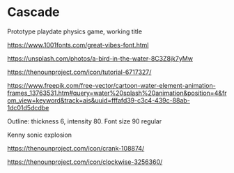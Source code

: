 # Cascade
Prototype playdate physics game, working title


https://www.1001fonts.com/great-vibes-font.html

https://unsplash.com/photos/a-bird-in-the-water-8C3Z8jk7yMw

https://thenounproject.com/icon/tutorial-6717327/

https://www.freepik.com/free-vector/cartoon-water-element-animation-frames_13763531.htm#query=water%20splash%20animation&position=4&from_view=keyword&track=ais&uuid=fffafd39-c3c4-439c-88ab-1dc01d5dcdbe

Outline: thickness 6, intensity 80. Font size 90 regular

Kenny sonic explosion 

https://thenounproject.com/icon/crank-108874/

https://thenounproject.com/icon/clockwise-3256360/